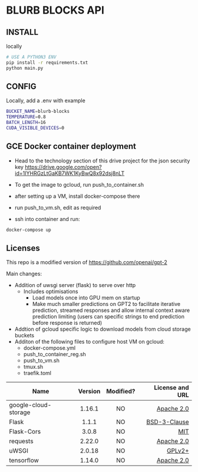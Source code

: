# BLURB BLOCKS API

## INSTALL

locally
```sh
# USE A PYTHON3 ENV
pip install -r requirements.txt
python main.py
```

## CONFIG

Locally, add a .env with example
```sh
BUCKET_NAME=blurb-blocks
TEMPERATURE=0.8
BATCH_LENGTH=16
CUDA_VISIBLE_DEVICES=0
```

## GCE Docker container deployment

- Head to the technology section of this drive project for the json security key
https://drive.google.com/open?id=1IYHRGzLtGaKB7WK1KyBwQ8x92dsj8nLT

- To get the image to gcloud, run push_to_container.sh

- after setting up a VM, install docker-compose there
- run push_to_vm.sh, edit as required

- ssh into container and run:

```sh
docker-compose up
```

## Licenses

This repo is a modified version of https://github.com/openai/gpt-2

Main changes:
- Addition of uwsgi server (flask) to serve over http
  - Includes optimisations
    - Load models once into GPU mem on startup
    - Make much smaller predictions on GPT2 to facilitate iterative prediction, streamed responses and allow internal context aware prediction limiting (users can specific strings to end prediction before response is returned)
- Addtion of gcloud specific logic to download models from cloud storage buckets
- Additon of the following files to configure host VM on gcloud:
  - docker-compose.yml
  - push_to_container_reg.sh
  - push_to_vm.sh
  - tmux.sh
  - traefik.toml

| Name        | Version  | Modified?  | License and URL
| ----------- |:--------:|:--:| -----:|
| google-cloud-storage | 1.16.1 | NO | [Apache 2.0](https://github.com/googleapis/google-cloud-python/blob/master/LICENSE) |
| Flask | 1.1.1 | NO | [BSD-3-Clause ](https://palletsprojects.com/license/) |
| Flask-Cors | 3.0.8 | NO | [MIT](https://github.com/corydolphin/flask-cors/blob/master/LICENSE) |
| requests| 2.22.0 | NO | [Apache 2.0](https://pypi.org/project/requests/) |
| uWSGI | 2.0.18 | NO | [GPLv2+](https://uwsgi-docs.readthedocs.io/en/latest/) |
| tensorflow | 1.14.0 | NO | [Apache 2.0](https://github.com/tensorflow/tensorflow/blob/master/LICENSE) |
